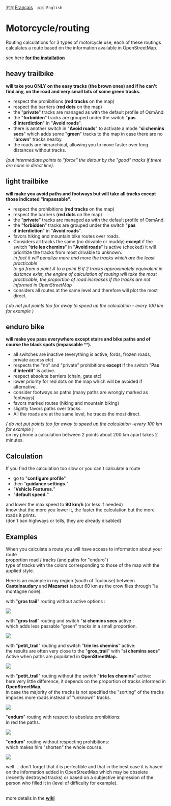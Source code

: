 🇫🇷 [Français](routage.md)&emsp;`🇬🇧 English`

# Motorcycle/routing
Routing calculations for 3 types of motorcycle use, each of these routings calculates a route based on the information available in OpenStreetMap.
<br>

see here **[for the installation](https://github.com/OsmAnd-Rendering/Motorcycle/tree/configuration#readme)**

## heavy trailbike 
<b>will take you ONLY on the easy tracks (the brown ones) and if he can't find any, on the road and very small bits of some green tracks.</b>
<br>
- respect the prohibitions (**red tracks** on the map)
- respect the barriers (**red dots** on the map)
- the "**private**" tracks are managed as with the default profile of OsmAnd.
- the "**forbidden**" tracks are grouped under the switch "<b>pas d'interdiction</b>" in "<b>Avoid roads</b>".
- there is another switch in "<b>Avoid roads</b>" to activate a mode "<b>si chemins secs</b>" which adds some "**green**" tracks to the map in case there are no "**brown**" tracks nearby.
- the roads are hierarchical, allowing you to move faster over long distances without tracks.

<i>(put intermediate points to "force" the detour by the "good" tracks if there are none in direct line).</i>
<br>

## light trailbike
<b>will make you avoid paths and footways but will take all tracks except those indicated "impassable".</b>
<br>
- respect the prohibitions (**red tracks** on the map)
- respect the barriers (**red dots** on the map)
- the "**private**" tracks are managed as with the default profile of OsmAnd.
- the "**forbidden**" tracks are grouped under the switch "<b>pas d'interdiction</b>" in "<b>Avoid roads</b>".
- favors hiking and mountain bike routes over roads.
- Considers all tracks the same (no drivable or muddy) <b>except</b> if the switch "<b>trie les chemins</b>" in "<b>Avoid roads</b>" is active (checked) it will prioritize the tracks from most drivable to unknown.
<i><br>
in fact it will penalize more and more the tracks which are the least practicable <br>
to go from a point A to a point B if 2 tracks approximately equivalent in distance exist, the engine of calculation of routing will take the most practicable, the proportion of road increases if the tracks are not informed in OpenStreetMap</i>
- considers all routes at the same level and therefore will plot the most direct.

<i>( do not put points too far away to speed up the calculation - every 100 km for example )</i>
 
## enduro bike
<b>will make you pass everywhere except stairs and bike paths and of course the black spots (impassable ^^).</b><br>
- all switches are inactive (everything is active, fords, frozen roads, private access etc)
- respects the "no" and "private" prohibitions <b>except</b> if the switch "<b>Pas d'interdit</b>" is active.
- respect absolute barriers (chain, gate etc)
- lower priority for red dots on the map which will be avoided if alternative.
- consider footways as paths (many paths are wrongly marked as footways)
- favors marked routes (hiking and mountain biking)
- slightly favors paths over tracks.
- All the roads are at the same level, he traces the most direct.

<i>( do not put points too far away to speed up the calculation -every 100 km for example )</i><br>
on my phone a calculation between 2 points about 200 km apart takes 2 minutes.<br>
 
## Calculation
If you find the calculation too slow or you can't calculate a route<br>
- go to "<b>configure profile</b>"
- then "<b>guidance settings.</b>"
- "<b>Vehicle Features.</b>"
- "<b>default speed.</b>"

and lower the max speed to <b>90 km/h</b> (or less if needed)<br>
know that the more you lower it, the faster the calculation but the more roads it prints.<br>
(don't ban highways or tolls, they are already disabled)
 
## Examples
When you calculate a route you will have access to information about your route<br>
proportion road / tracks (and paths for "enduro")<br>
type of tracks with the colors corresponding to those of the map with the applied style.<br>

Here is an example in my region (south of Toulouse) between <b>Castelnaudary</b> and <b>Mazamet</b> (about 60 km as the crow flies through "la montagne noire).<br>

with "<b>gros trail</b>" routing without active options :<br>

<img src="https://1.bp.blogspot.com/-2jO-scaZT8k/YJzinm1gWHI/AAAAAAAAEic/7Qe9Xhfd9mIbINux-c_4Gw7iRT5DH4ugwCLcBGAsYHQ/w296-h640/GT%255B1%255D.jpg" border="0">


with "<b>gros trail</b>" routing and switch "<b>si chemins secs</b> active :<br>
which adds less passable "green" tracks in a small proportion.<br>

<img src="https://1.bp.blogspot.com/-VDzxurdpIiI/YJzjwUlMM4I/AAAAAAAAEik/uZcepPSb630Fe-n55IIBL5TmeJz4ZSsfACLcBGAsYHQ/w296-h640/GT_sec%255B1%255D.jpg" border="0">

with "<b>petit_trail</b>" routing and switch "<b>trie les chemins</b>" active:<br>
the results are often very close to the "<b>gros_trail</b>" with "<b>si chemins secs</b>" Active when paths are populated in <b>OpenStreetMap.</b>.<br>

<img src="https://1.bp.blogspot.com/-MBjJMjwtXE8/YJzlMde6u4I/AAAAAAAAEis/U9_bZUoYHwIWkeWYLDMDDUXSGCLE9SBZgCLcBGAsYHQ/w296-h640/PT_tri%255B1%255D.jpg" border="0">

with "<b>petit_trail</b>" routing without the switch "<b>trie les chemins</b>" active:<br>
here very little difference, it depends on the proportion of tracks informed in <b>OpenStreetMap</b>,<br>
in case the majority of the tracks is not specified the "sorting" of the tracks imposes more roads instead of "unknown" tracks.<br>

<img src="https://1.bp.blogspot.com/-4PDQS4TdN0U/YJzl-K4DbjI/AAAAAAAAEi0/tXv0eyXuGEMS93m2lxKqQqMrqMsf9busgCLcBGAsYHQ/w296-h640/PT%255B1%255D.jpg" border="0">

"<b>enduro</b>" routing with respect to absolute prohibitions:<br>in red the paths.<br>

<img src="https://1.bp.blogspot.com/-lPQmsAg-lZY/YJznCWYqokI/AAAAAAAAEi8/EQTPYrifkY4bNCRXaxVm4Ft8vxnBolyvACLcBGAsYHQ/w296-h640/enduro%255B1%255D.jpg" border="0">

"<b>enduro</b>" routing without respecting prohibitions:<br>
which makes him "shorten" the whole course.<br>

<img src="https://1.bp.blogspot.com/-3r9uNtRCBgo/YJznZdGuWcI/AAAAAAAAEjE/IQIYaEURhRkv0_W50QshOGITjjCx4U6AQCLcBGAsYHQ/w296-h640/enduro_no-interdit%255B1%255D.jpg" border="0">

well ... don't forget that it is perfectible and that in the best case it is based on the information added in OpenStreetMap which may be obsolete (recently destroyed tracks) or based on a subjective impression of the person who filled it in (level of difficulty for example).
<br>
<br>
 
more details in the **[wiki](https://github.com/OsmAnd-Rendering/Motorcycle/wiki/Routing)**
